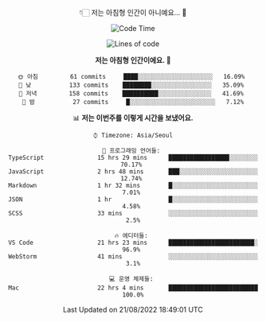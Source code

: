 <div align='center'>
 
👇🏻 저는 아침형 인간이 아니예요... 🙊
 
<!--START_SECTION:waka-->
![Code Time](http://img.shields.io/badge/Code%20Time-1%2C775%20hrs%2022%20mins-blue)

![Lines of code](https://img.shields.io/badge/%EC%A0%80%EB%8A%94%20%EC%97%AC%ED%83%9C%EA%B9%8C%EC%A7%80%20-270%20Thousand%20%EC%A4%84%EC%9D%98%20%EC%BD%94%EB%93%9C%EB%A5%BC%20%EC%9E%91%EC%84%B1%ED%96%88%EC%96%B4%EC%9A%94.-blue)

**저는 아침형 인간이에요. 🐤** 

```text
🌞 아침         61 commits     ████░░░░░░░░░░░░░░░░░░░░░   16.09% 
🌆 낮　         133 commits    ████████░░░░░░░░░░░░░░░░░   35.09% 
🌃 저녁         158 commits    ██████████░░░░░░░░░░░░░░░   41.69% 
🌙 밤　         27 commits     █░░░░░░░░░░░░░░░░░░░░░░░░   7.12%

```


📊 **저는 이번주를 이렇게 시간을 보냈어요.** 

```text
⌚︎ Timezone: Asia/Seoul

💬 프로그래밍 언어들: 
TypeScript               15 hrs 29 mins      █████████████████░░░░░░░░   70.17% 
JavaScript               2 hrs 48 mins       ███░░░░░░░░░░░░░░░░░░░░░░   12.74% 
Markdown                 1 hr 32 mins        █░░░░░░░░░░░░░░░░░░░░░░░░   7.01% 
JSON                     1 hr                █░░░░░░░░░░░░░░░░░░░░░░░░   4.58% 
SCSS                     33 mins             ░░░░░░░░░░░░░░░░░░░░░░░░░   2.5%

🔥 에디터들: 
VS Code                  21 hrs 23 mins      ████████████████████████░   96.9% 
WebStorm                 41 mins             ░░░░░░░░░░░░░░░░░░░░░░░░░   3.1%

💻 운영 체제들: 
Mac                      22 hrs 4 mins       █████████████████████████   100.0%

```


 Last Updated on 21/08/2022 18:49:01 UTC
<!--END_SECTION:waka-->
 </div>
<!---
Emewjin/Emewjin is a ✨ special ✨ repository because its `README.md` (this file) appears on your GitHub profile.
You can click the Preview link to take a look at your changes.
--->
